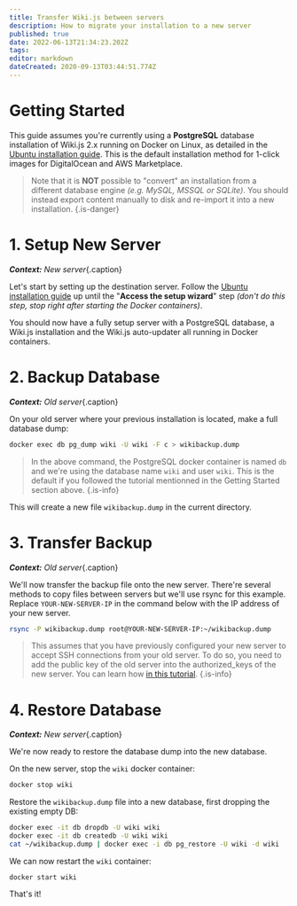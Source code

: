 ```yaml
---
title: Transfer Wiki.js between servers
description: How to migrate your installation to a new server
published: true
date: 2022-06-13T21:34:23.202Z
tags: 
editor: markdown
dateCreated: 2020-09-13T03:44:51.774Z
---
```


# Getting Started

This guide assumes you're currently using a **PostgreSQL** database installation of Wiki.js 2.x running on Docker on Linux, as detailed in the [Ubuntu installation guide](/install/ubuntu). This is the default installation method for 1-click images for DigitalOcean and AWS Marketplace.

> Note that it is **NOT** possible to "convert" an installation from a different database engine *(e.g. MySQL, MSSQL or SQLite)*. You should instead export content manually to disk and re-import it into a new installation.
{.is-danger}

# 1. Setup New Server

***Context:** New server*{.caption}

Let's start by setting up the destination server. Follow the [Ubuntu installation guide](/install/ubuntu) up until the "**Access the setup wizard**" step *(don't do this step, stop right after starting the Docker containers)*.

You should now have a fully setup server with a PostgreSQL database, a Wiki.js installation and the Wiki.js auto-updater all running in Docker containers.

# 2. Backup Database

***Context:** Old server*{.caption}

On your old server where your previous installation is located, make a full database dump:
```bash
docker exec db pg_dump wiki -U wiki -F c > wikibackup.dump
```
> In the above command, the PostgreSQL docker container is named `db` and we're using the database name `wiki` and user `wiki`. This is the default if you followed the tutorial mentionned in the Getting Started section above.
{.is-info}

This will create a new file `wikibackup.dump` in the current directory.

# 3. Transfer Backup

***Context:** Old server*{.caption}

We'll now transfer the backup file onto the new server. There're several methods to copy files between servers but we'll use rsync for this example. Replace `YOUR-NEW-SERVER-IP` in the command below with the IP address of your new server.

```bash
rsync -P wikibackup.dump root@YOUR-NEW-SERVER-IP:~/wikibackup.dump
```

> This assumes that you have previously configured your new server to accept SSH connections from your old server. To do so, you need to add the public key of the old server into the authorized_keys of the new server. You can learn how [in this tutorial](https://www.digitalocean.com/community/tutorials/how-to-set-up-ssh-keys-on-ubuntu-22-04).
{.is-info}

# 4. Restore Database

***Context:** New server*{.caption}

We're now ready to restore the database dump into the new database.

On the new server, stop the `wiki` docker container:

```bash
docker stop wiki
```

Restore the `wikibackup.dump` file into a new database, first dropping the existing empty DB:
```bash
docker exec -it db dropdb -U wiki wiki
docker exec -it db createdb -U wiki wiki
cat ~/wikibackup.dump | docker exec -i db pg_restore -U wiki -d wiki
```

We can now restart the `wiki` container:
```
docker start wiki
```

That's it!
